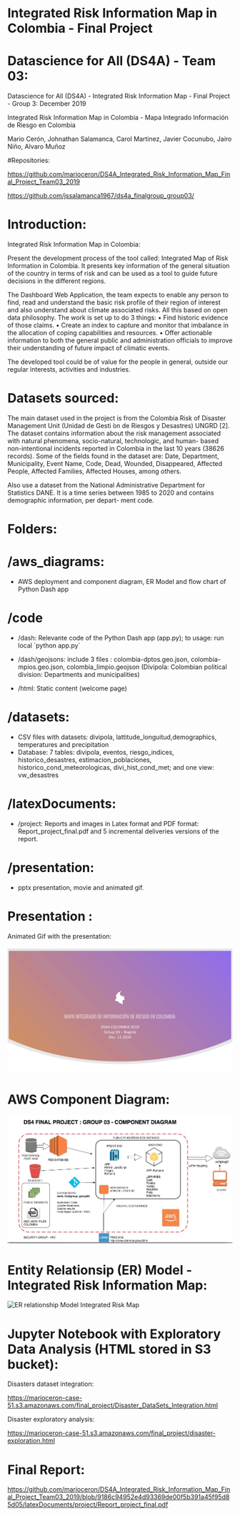 #  Integrated Risk Information Map in Colombia - Final Project 
#  Datascience for All (DS4A) - Team 03: 

Datascience for All (DS4A) - Integrated Risk Information Map - Final Project - Group 3: December 2019

Integrated Risk Information Map in Colombia - Mapa Integrado Información de Riesgo en Colombia

Mario Cerón, Johnathan Salamanca, Carol Martinez, Javier Cocunubo, Jairo Niño, Alvaro Muñoz

#Repositories: 

https://github.com/marioceron/DS4A_Integrated_Risk_Information_Map_Final_Project_Team03_2019

https://github.com/jssalamanca1967/ds4a_finalgroup_group03/

# Introduction: 


Integrated Risk Information Map in Colombia:

Present the development process of the tool called: Integrated Map of Risk Information in Colombia.
It presents key information of the general situation of the country in terms of risk and can be used as a tool to guide future decisions in the different regions.

The Dashboard Web Application, the team expects to enable any person to find, read and understand the basic risk profile of their region of interest and also understand about climate associated risks. All this based on open data philosophy.
The work is set up to do 3 things:
• Find historic evidence of those claims.
• Create an index to capture and monitor that imbalance in the allocation of coping capabilities and resources.
• Offer actionable information to both the general public and administration officials to improve their understanding of future impact of climatic events.

The developed tool could be of value for the people in general, outside our regular interests, activities and industries.

# Datasets sourced:

The main dataset used in the project is from the Colombia Risk of Disaster Management Unit (Unidad de Gesti ́on de Riesgos y Desastres) UNGRD [2]. The dataset contains information about the risk management associated with natural phenomena, socio-natural, technologic, and human- based non-intentional incidents reported in Colombia in the last 10 years (38626 records). Some of the fields found in the dataset are: Date, Department, Municipality, Event Name, Code, Dead, Wounded, Disappeared, Affected People, Affected Families, Affected Houses, among others.

Also use a dataset from the National Administrative Department for Statistics DANE. It is a time series between 1985 to 2020 and contains demographic information, per depart- ment code.



# Folders:

# /aws_diagrams: 
* AWS deployment and component diagram, ER Model and flow chart of Python Dash app

# /code
* /dash: Relevante code of the Python Dash app (app.py); to usage: run local ´python app.py´
* /dash/geojsons: include 3 files : colombia-dptos.geo.json, colombia-mpios.geo.json, colombia_limpio.geojson
(Divipola: Colombian political division: Departments and municipalities)

* /html: Static content (welcome page)

# /datasets: 
* CSV files with datasets: divipola, lattitude_longuitud,demographics, temperatures and precipitation
* Database: 7 tables: divipola, eventos, riesgo_indices, historico_desastres, estimacion_poblaciones, historico_cond_meteorologicas, divi_hist_cond_met; and one view: vw_desastres

# /latexDocuments: 
* /project: Reports and images in Latex format and PDF format: Report_project_final.pdf 
and 5 incremental deliveries versions of the report.

# /presentation: 
* pptx presentation, movie and animated gif.

# Presentation :

Animated Gif with the presentation:

![Final Project Presentation](presentation/Bogota_Group_03_Presentation.gif)

# AWS Component Diagram:

![AWS Component Diagram Integrated Risk Map](aws_diagrams/AWS_Component_Diagram_project_group_03.jpg)

# Entity Relationsip (ER) Model - Integrated Risk Information Map:

![ER relationship Model Integrated Risk Map](aws_diagrams/Project_Group03_ERModel.jpg)

# Jupyter Notebook with Exploratory Data Analysis (HTML stored in S3 bucket):

Disasters dataset integration:

https://marioceron-case-51.s3.amazonaws.com/final_project/Disaster_DataSets_Integration.html

Disaster exploratory analysis: 

https://marioceron-case-51.s3.amazonaws.com/final_project/disaster-exploration.html


# Final Report:

https://github.com/marioceron/DS4A_Integrated_Risk_Information_Map_Final_Project_Team03_2019/blob/9186c94952e4d93369de00f5b391a45f95d85d05/latexDocuments/project/Report_project_final.pdf
